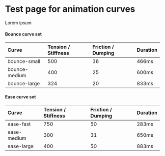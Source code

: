 # Test page for animation curves

Lorem ipsum

#### Bounce curve set

| Curve | Tension / Stiffness | Friction / Dumping | Duration |
| :--- | :--- | :--- | :--- |
| bounce-small | 500 | 36 | 466ms |
| bounce-medium | 400 | 25 | 600ms |
| bounce-large | 324 | 20 | 833ms |

#### Ease curve set

| Curve | Tension / Stiffness | Friction / Dumping | Duration |
| :--- | :--- | :--- | :--- |
| ease-fast | 750 | 50 | 283ms |
| ease-medium | 300 | 31 | 650ms |
| ease-large | 400 | 50 | 883ms |



